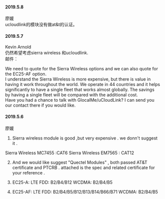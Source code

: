 
#### 2019.5.8

廖媛  
ucloudlink的模块没有做at&t的认证。

#### 2019.5.7

Kevin Arnold  
仍然希望考虑sierra wireless 和ucloudlink.  
邮件：  

We need to quote for the Sierra Wireless options and we can also quote for the EC25-AF option.   
I understand the Sierra Wireless is more expensive, but there is value in having it work throughout the world. We operate in 44 countries and it helps significantly to have a single fleet that works almost globally. The savings by having a single fleet will be compared with the additional cost.   
Have you had a chance to talk with GlocalMe/uCloudLink? I can send you our contact there if you would like.   


#### 2019.5.6

廖媛  
1.  Sierra wireless module is good ,but very expensive .  we donn't suggest it .

Sierra Wireless MC7455  :CAT6 
Sierra Wireless EM7565  : CAT12 

2. And we would like  suggest  "Quectel Modules" ,  both passed AT&T certificate and PTCRB . 
attached is the spec and related certificate for your reference .

1. EC25-A:
LTE FDD: B2/B4/B12
WCDMA: B2/B4/B5

2.  EC25-AF:
LTE FDD: B2/B4/B5/B12/B13/B14/B66/B71
WCDMA: B2/B4/B5
